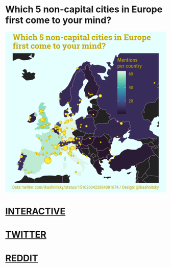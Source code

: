 # Which 5 non-capital cities in Europe first come to your mind?

![](/the-map.png)

# [INTERACTIVE](https://ikashnitsky.github.io/five-non-capitals/index.html)

# [TWITTER](https://twitter.com/ikashnitsky/status/1513260233677840388)

# [REDDIT](https://www.redditmedia.com/r/dataisbeautiful/comments/u0r9fh)
